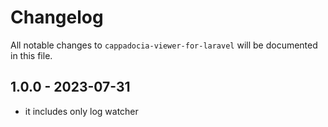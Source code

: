 # Changelog

All notable changes to `cappadocia-viewer-for-laravel` will be documented in this file.

## 1.0.0 - 2023-07-31

- it includes only log watcher
